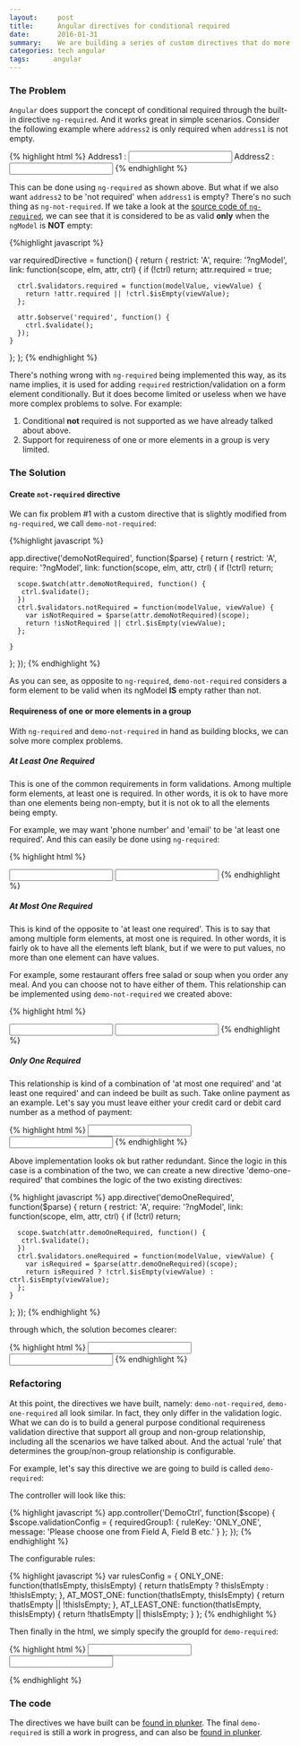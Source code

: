 ```yaml
---
layout:     post
title:      Angular directives for conditional required
date:       2016-01-31
summary:    We are building a series of custom directives that do more than just `ng-required`
categories: tech angular
tags:      angular
---
```


### The Problem

`Angular` does support the concept of conditional required through the built-in directive `ng-required`. And it works great in simple scenarios. Consider the following example where `address2` is only required when `address1` is not empty.

{% highlight html %}
Address1 : <input name="address1" type="text" ng-model="address1" />
Address2 : <input name="address2" type="text" ng-model="address2" ng-required="!address1" />
{% endhighlight %}

This can be done using `ng-required` as shown above. But what if we also want `address2` to be 'not required' when `address1` is empty? There's no such thing as `ng-not-required`. If we take a look at the [source code of `ng-required`](https://github.com/angular/angular.js/blob/master/src/ng/directive/validators.js#L2), we can see that it is considered to be as valid **only** when the `ngModel` is **NOT** empty:

{%highlight javascript %}

var requiredDirective = function() {
  return {
    restrict: 'A',
    require: '?ngModel',
    link: function(scope, elm, attr, ctrl) {
      if (!ctrl) return;
      attr.required = true;

      ctrl.$validators.required = function(modelValue, viewValue) {
        return !attr.required || !ctrl.$isEmpty(viewValue);
      };

      attr.$observe('required', function() {
        ctrl.$validate();
      });
    }
  };
};
{% endhighlight %}

There's nothing wrong with `ng-required` being implemented this way, as its name implies, it is used for adding `required` restriction/validation on a form element conditionally. But it does become limited or useless when we have more complex problems to solve. For example:

1. Conditional **not** required is not supported as we have already talked about above.
2. Support for requireness of one or more elements in a group is very limited.

### The Solution

#### Create `not-required` directive

We can fix problem #1 with a custom directive that is slightly modified from `ng-required`, we call `demo-not-required`:

{%highlight javascript %}

app.directive('demoNotRequired', function($parse) {
  return {
    restrict: 'A',
    require: '?ngModel',
    link: function(scope, elm, attr, ctrl) {
      if (!ctrl) return;
      
      scope.$watch(attr.demoNotRequired, function() {
       ctrl.$validate();
      })
      ctrl.$validators.notRequired = function(modelValue, viewValue) {
        var isNotRequired = $parse(attr.demoNotRequired)(scope);
        return !isNotRequired || ctrl.$isEmpty(viewValue);
      };

    }
  };
});
{% endhighlight %}

As you can see, as opposite to `ng-required`, `demo-not-required` considers a form element to be valid when its ngModel **IS** empty rather than not.

#### Requireness of one or more elements in a group

With `ng-required` and `demo-not-required` in hand as building blocks, we can solve more complex problems.

##### At Least One Required

This is one of the common requirements in form validations. Among multiple form elements, at least one is required. In other words, it is ok to have more than one elements being non-empty, but it is not ok to all the elements being empty. 

For example, we may want 'phone number' and 'email' to be 'at least one required'. And this can easily be done using `ng-required`:

{% highlight html %}

<input name="phone" type="text" ng-model="phone" ng-required="!email"/>
<input name="email" type="email" ng-model="email" ng-required="!phone"/>
{% endhighlight %}

##### At Most One Required

This is kind of the opposite to 'at least one required'. This is to say that among multiple form elements, at most one is required. In other words, it is fairly ok to have all the elements left blank, but if we were to put values, no more than one element can have values. 

For example, some restaurant offers free salad or soup when you order any meal. And you can choose not to have either of them. This relationship can be implemented using `demo-not-required` we created above:


{% highlight html %}

<input name="salad" type="text" ng-model="salad" demo-not-required="!!soup" />
<input name="soup" type="text" ng-model="!!salad" />
{% endhighlight %}

##### Only One Required

This relationship is kind of a combination of 'at most one required' and 'at least one required' and can indeed be built as such. Take online payment as an example. Let's say you must leave either your credit card or debit card number as a method of payment:

{% highlight html %}
<input name="credit" type="text" ng-model="credit" ng-required="!debit" demo-not-required="!!debit" />
<input name="debit" type="text" ng-model="debit" ng-required="!credit" demo-not-required="!!credit" />
{% endhighlight %}

Above implementation looks ok but rather redundant. Since the logic in this case is a combination of the two, we can create a new directive 'demo-one-required' that combines the logic of the two existing directives:

{% highlight javascript %}
app.directive('demoOneRequired', function($parse) {
  return {
    restrict: 'A',
    require: '?ngModel',
    link: function(scope, elm, attr, ctrl) {
      if (!ctrl) return;
      
      scope.$watch(attr.demoOneRequired, function() {
       ctrl.$validate();
      })
      ctrl.$validators.oneRequired = function(modelValue, viewValue) {
        var isRequired = $parse(attr.demoOneRequired)(scope);
        return isRequired ? !ctrl.$isEmpty(viewValue) : ctrl.$isEmpty(viewValue);
      };
    }
  };
});
{% endhighlight %}

through which, the solution becomes clearer:

{% highlight html %}
<input name="credit" type="text" ng-model="credit" demo-one-required="!debit" />
<input name="debit" type="text" ng-model="debit" demo-one-required="!credit" />
{% endhighlight %}

### Refactoring
At this point, the directives we have built, namely: `demo-not-required`, `demo-one-required` all look similar. In fact, they only differ in the validation logic. What we can do is to build a general purpose conditional requireness validation directive that support all group and non-group relationship, including all the scenarios we have talked about. And the actual 'rule' that determines the group/non-group relationship is configurable. 

For example, let's say this directive we are going to build is called `demo-required`:

The controller will look like this:

{% highlight javascript %}
app.controller('DemoCtrl', function($scope) {
  $scope.validationConfig = {
    requiredGroup1: {
      ruleKey: 'ONLY_ONE',
      message: 'Please choose one from Field A, Field B etc.'
    }
  };
});
{% endhighlight %}

The configurable rules:

{% highlight javascript %}
var rulesConfig = {
  ONLY_ONE: function(thatIsEmpty, thisIsEmpty) {
    return thatIsEmpty ? thisIsEmpty : !thisIsEmpty;
  },
  AT_MOST_ONE: function(thatIsEmpty, thisIsEmpty) {
    return thatIsEmpty || !thisIsEmpty;
  },
  AT_LEAST_ONE: function(thatIsEmpty, thisIsEmpty) {
    return !thatIsEmpty || thisIsEmpty;
  }
};
{% endhighlight %}

Then finally in the html, we simply specify the groupId for `demo-required`:

{% highlight html %}
<input type="text" name="field1" ng-model="field1" demo-required="requiredGroup1" />
<input type="text" name="field2" ng-model="field2" demo-required="requiredGroup1" />

{% endhighlight %}

### The code
The directives we have built can be [found in plunker](http://plnkr.co/edit/kl2VlUls9jBFVbFJmSDn).
The final `demo-required` is still a work in progress, and can also be [found in plunker](http://plnkr.co/edit/DDqu0NPivBNsfuvIkyjr).

